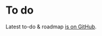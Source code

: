 # To do

Latest to-do & roadmap [is on GitHub](https://github.com/pixeline/thatsthespirit-react/projects/1).
